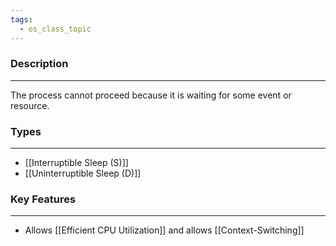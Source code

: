 ```yaml
---
tags:
  - os_class_topic
---
```

### Description
---
The process cannot proceed because it is waiting for some event or resource.

### Types
---
- [[Interruptible Sleep (S)]]
- [[Uninterruptible Sleep (D)]]

### Key Features
---
- Allows [[Efficient CPU Utilization]] and allows [[Context-Switching]]